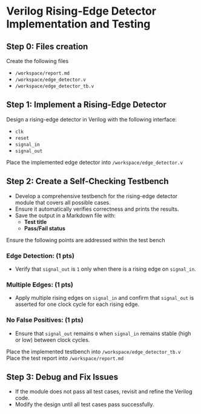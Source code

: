 # Verilog Rising-Edge Detector Implementation and Testing  

## Step 0: Files creation
Create the following files
- `/workspace/report.md`
- `/workspace/edge_detector.v` 
- `/workspace/edge_detector_tb.v`

## Step 1: Implement a Rising-Edge Detector  
Design a rising-edge detector in Verilog with the following interface:  
- `clk`  
- `reset`  
- `signal_in`  
- `signal_out`  

Place the implemented edge detector into `/workspace/edge_detector.v`  

## Step 2: Create a Self-Checking Testbench  
- Develop a comprehensive testbench for the rising-edge detector module that covers all possible cases.  
- Ensure it automatically verifies correctness and prints the results.  
- Save the output in a Markdown file with:  
  - **Test title**  
  - **Pass/Fail status**  

Ensure the following points are addressed within the test bench 

### Edge Detection: (1 pts)
   - Verify that `signal_out` is `1` only when there is a rising edge on `signal_in`.

### Multiple Edges: (1 pts)
   - Apply multiple rising edges on `signal_in` and confirm that `signal_out` is asserted for one clock cycle for each rising edge.

### No False Positives: (1 pts)
   - Ensure that `signal_out` remains `0` when `signal_in` remains stable (high or low) between clock cycles.
   
Place the implemented testbench into `/workspace/edge_detector_tb.v`  
Place the test report into `/workspace/report.md`  

## Step 3: Debug and Fix Issues  
- If the module does not pass all test cases, revisit and refine the Verilog code.  
- Modify the design until all test cases pass successfully.  
